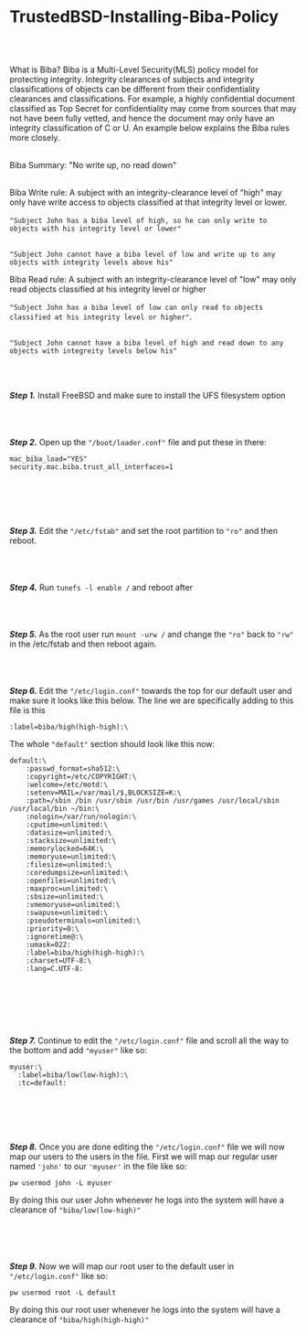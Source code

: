 # **TrustedBSD-Installing-Biba-Policy**
<br><br>

What is Biba? Biba is a Multi-Level Security(MLS) policy model for protecting integrity. Integrity clearances of subjects and integrity classifications of objects can be different from their confidentiality clearances and classifications. For example, a highly confidential document classified as Top Secret for confidentiality may come from sources that may not have been fully vetted, and hence the document may only have an integrity classification of C or U. An example below explains the Biba rules more closely.
<br><br>

Biba Summary: "No write up, no read down"<br><br>

Biba Write rule: A subject with an integrity-clearance level of "high" may only have write access to objects classified at that integrity level or lower.<br>
<br>```"Subject John has a biba level of high, so he can only write to objects with his integrity level or lower"```<br><br>

```"Subject John cannot have a biba level of low and write up to any objects with integrity levels above his"```

Biba Read rule: A subject with an integrity-clearance level of "low" may only read objects classified at his integrity level or higher<br><br>
```"Subject John has a biba level of low can only read to objects classified at his integrity level or higher"```.<br><br>

```"Subject John cannot have a biba level of high and read down to any objects with integreity levels below his"```

<br><br>



***Step 1.*** Install FreeBSD and make sure to install the UFS filesystem option
<br><br><br><br>


***Step 2.*** Open up the ```"/boot/loader.conf"``` file and put these in there:
```
mac_biba_load="YES"
security.mac.biba.trust_all_interfaces=1

```
<br><br><br><br>

***Step 3.*** Edit the ```"/etc/fstab"``` and set the root partition to ```"ro"``` and then reboot.
<br><br><br><br>

***Step 4.*** Run ```tunefs -l enable /```  and reboot after
<br><br><br><br>

***Step 5.*** As the root user run ```mount -urw /``` and change the ```"ro"``` back to ```"rw"``` in the /etc/fstab and then reboot again.
<br><br><br><br>

***Step 6.*** Edit the ```"/etc/login.conf"``` towards the top for our default user and make sure it looks like this below. The line we are specifically adding to this file is this

```
:label=biba/high(high-high):\
```

The whole ```"default"``` section should look like this now:

```
default:\
	:passwd_format=sha512:\
	:copyright=/etc/COPYRIGHT:\
	:welcome=/etc/motd:\
	:setenv=MAIL=/var/mail/$,BLOCKSIZE=K:\
	:path=/sbin /bin /usr/sbin /usr/bin /usr/games /usr/local/sbin /usr/local/bin ~/bin:\
	:nologin=/var/run/nologin:\
	:cputime=unlimited:\
	:datasize=unlimited:\
	:stacksize=unlimited:\
	:memorylocked=64K:\
	:memoryuse=unlimited:\
	:filesize=unlimited:\
	:coredumpsize=unlimited:\
	:openfiles=unlimited:\
	:maxproc=unlimited:\
	:sbsize=unlimited:\
	:vmemoryuse=unlimited:\
	:swapuse=unlimited:\
	:pseudoterminals=unlimited:\
	:priority=0:\
	:ignoretime@:\
	:umask=022:
	:label=biba/high(high-high):\
	:charset=UTF-8:\
	:lang=C.UTF-8:
  
  ```
  <br><br><br><br>
  
  ***Step 7.*** Continue to edit the ```"/etc/login.conf"``` file and scroll all the way to the bottom and add ```"myuser"``` like so:
  
  ```
  myuser:\
	:label=biba/low(low-high):\
	:tc=default:
  
  ```
  <br><br><br><br>
  
  ***Step 8.*** Once you are done editing the ```"/etc/login.conf"``` file we will now map our users to the users in the file. First we will map our regular user named ```'john'``` to our ```'myuser'``` in the file like so:
  
  
```
pw usermod john -L myuser

```

By doing this our user John whenever he logs into the system will have a clearance of ```"biba/low(low-high)"```

<br><br><br><br>
***Step 9.*** Now we will map our root user to the default user in ```"/etc/login.conf"``` like so:

```
pw usermod root -L default
```


By doing this our root user whenever he logs into the system will have a clearance of ```"biba/high(high-high)"```
<br><br>
